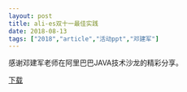 ```yaml
---
layout: post
title: ali-es双十一最佳实践
date: 2018-08-13
tags: ["2018","article","活动ppt","邓建军"]
---
```


感谢邓建军老师在阿里巴巴JAVA技术沙龙的精彩分享。

[下载](http://greenteajug.github.io/images/ali-es双十一最佳实践.pdf)
